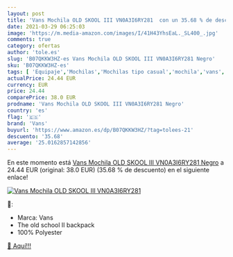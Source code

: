 ```yaml
---
layout: post
title: 'Vans Mochila OLD SKOOL III VN0A3I6RY281  con un 35.68 % de descuento'
date: 2021-03-29 06:25:03
image: 'https://m.media-amazon.com/images/I/41H43YhsEaL._SL400_.jpg'
comments: true
category: ofertas
author: 'tole.es'
slug: 'B07QKKW3HZ-es Vans Mochila OLD SKOOL III VN0A3I6RY281 Negro'
sku: 'B07QKKW3HZ-es'
tags: [ 'Equipaje','Mochilas','Mochilas tipo casual','mochila','vans', ]
actualPrice: 24.44 EUR
currency: EUR
price: 24.44
comparePrice: 38.0 EUR
prodname: 'Vans Mochila OLD SKOOL III VN0A3I6RY281 Negro'
country: 'es'
flag: '🇪🇸'
brand: 'Vans'
buyurl: 'https://www.amazon.es/dp/B07QKKW3HZ/?tag=tolees-21'
descuento: '35.68'
average: '25.0162857142856'
---
```


En este momento está [Vans Mochila OLD SKOOL III VN0A3I6RY281 Negro](https://www.amazon.es/dp/B07QKKW3HZ/?tag=tolees-21) a 24.44 EUR (original: 38.0 EUR) (35.68 %  de descuento) en el siguiente enlace!

[![Vans Mochila OLD SKOOL III VN0A3I6RY281 ](https://m.media-amazon.com/images/I/41H43YhsEaL._SL400_.jpg)](https://www.amazon.es/dp/B07QKKW3HZ/?tag=tolees-21)

🔎:

- Marca: Vans
- The old school II backpack
- 100% Polyester

[🛒 Aquí!!!](https://www.amazon.es/dp/B07QKKW3HZ/?tag=tolees-21)
